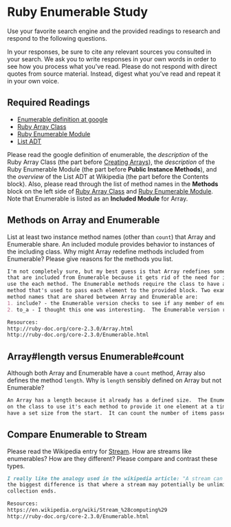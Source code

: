 # Ruby Enumerable Study

Use your favorite search engine and the provided readings to research and
respond to the following questions.

In your responses, be sure to cite any relevant sources you consulted in your
search. We ask you to write responses in your own words in order to see how you
process what you've read. Please do not respond with direct quotes from source
material. Instead, digest what you've read and repeat it in your own voice.

## Required Readings

-   [Enumerable definition at google](https://www.google.com/#q=enumerable+definition)
-   [Ruby Array Class](http://ruby-doc.org/core-2.3.0/Array.html)
-   [Ruby Enumerable Module](http://ruby-doc.org/core-2.3.0/Enumerable.html)
-   [List ADT](https://en.wikipedia.org/wiki/List_%28abstract_data_type%29)

Please read the google definition of enumerable, the _description_ of the Ruby
Array Class (the part before [Creating
Arrays](http://ruby-doc.org/core-2.3.0/Array.html#class-Array-label-Creating+Arrays)),
the _description_ of the Ruby Enumerable Module (the part before **Public
Instance Methods**), and the _overview_ of the List ADT at Wikipedia (the part
before the Contents block).  Also, please read through the list of method names
in the **Methods** block on the left side of [Ruby Array
Class](http://ruby-doc.org/core-2.3.0/Array.html) and [Ruby Enumerable
Module](http://ruby-doc.org/core-2.3.0/Enumerable.html).  Note that Enumerable
is listed as an **Included Module** for Array.

## Methods on Array and Enumerable

List at least two instance method names (other than `count`) that Array and
Enumerable share. An included module provides behavior to instances of the
including class. Why might Array redefine methods included from Enumerable?
Please give reasons for the methods you list.

```md
I'm not completely sure, but my best guess is that Array redefines some methods
that are included from Enumerable because it gets rid of the need for it to also
use the each method. The Enumerable methods require the class to have an each
method that's used to pass each element to the provided block. Two examples of
method names that are shared between Array and Enumerable are:
1. include? - the Enumerable version checks to see if any member of enum is equal to obj whereas the Array version, checks against self.
2. to_a - I thought this one was interesting.  The Enumerable version returns an array containing the items in enum wheras the Array one just returns self. The Array version can also be called on a sub-class of Array, it converts that sub-class to an Array object.

Resources:
http://ruby-doc.org/core-2.3.0/Array.html
http://ruby-doc.org/core-2.3.0/Enumerable.html
```

## Array#length versus Enumerable#count

Although both Array and Enumerable have a `count` method, Array also defines the
method `length`.  Why is `length` sensibly defined on Array but not Enumerable?

```md
An Array has a length because it already has a defined size.  The Enumerable methods are reliant
on the class to use it's each method to provide it one element at a time so it doesn't
have a set size from the start.  It can count the number of items passed through though.
```

## Compare Enumerable to Stream

Please read the Wikipedia entry for
[Stream](https://en.wikipedia.org/wiki/Stream_%28computing%29).  How are streams
like enumerables?  How are they different?  Please compare and contrast these
types.

```md
I really like the analogy used in the wikipedia article: "A stream can be thought of as items on a conveyor belt being processed one at a time."  Similarly, enumerables are intaking one element at a time and processing them.  I think
the biggest difference is that where a stream may potentially be unlimited, an enumerable will always end when the
collection ends.

Resources:
https://en.wikipedia.org/wiki/Stream_%28computing%29
http://ruby-doc.org/core-2.3.0/Enumerable.html
```
